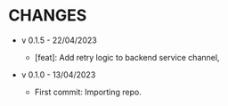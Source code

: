 CHANGES
=======

* v 0.1.5 - 22/04/2023
     * [feat]: Add retry logic to backend service channel,

* v 0.1.0 - 13/04/2023
     * First commit: Importing repo.
